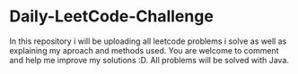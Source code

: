 # Daily-LeetCode-Challenge
In this repository i will be uploading all leetcode problems i solve as well as explaining my aproach and methods used. You are welcome to comment and help me improve my solutions :D.
All problems will be solved with Java.
